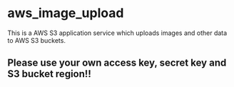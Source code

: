 # aws_image_upload

This is a AWS S3 application service which uploads images and other data to AWS S3 buckets. 

## Please use your own access key, secret key and S3 bucket region!!
